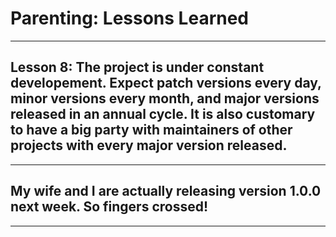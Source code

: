 # Parenting: Lessons Learned

---

## Lesson 8: The project is under constant developement. Expect patch versions every day, minor versions every month, and major versions released in an annual cycle. It is also customary to have a big party with maintainers of other projects with every major version released.

---

## My wife and I are actually releasing version 1.0.0 next week. So fingers crossed!

---